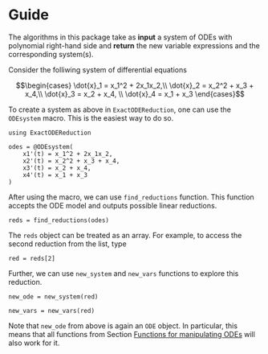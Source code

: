 # Guide

The algorithms in this package take as **input** a system of ODEs with polynomial right-hand side and **return** the new variable expressions and the corresponding system(s).

Consider the folliwing system of differential equations

$$\begin{cases} 
\dot{x}_1 = x_1^2 + 2x_1x_2,\\ 
\dot{x}_2 =  x_2^2 + x_3 + x_4,\\ 
\dot{x}_3 = x_2 + x_4, \\
\dot{x}_4 = x_1 + x_3 
\end{cases}$$

To create a system as above in `ExactODEReduction`, one can use the `ODEsystem` macro. This is the easiest way to do so.

```@example a
using ExactODEReduction

odes = @ODEsystem(
    x1'(t) = x_1^2 + 2x_1x_2,
    x2'(t) = x_2^2 + x_3 + x_4,
    x3'(t) = x_2 + x_4,
    x4'(t) = x_1 + x_3
)
```

After using the macro, we can use `find_reductions` function. This function accepts the ODE model and outputs possible linear reductions.

```@example a
reds = find_reductions(odes)
```

The `reds` object can be treated as an array. For example, to access the second reduction from the list, type

```@example a
red = reds[2]
```

Further, we can use `new_system` and `new_vars` functions to explore this reduction.

```@example a
new_ode = new_system(red)
```

```@example a
new_vars = new_vars(red)
```

Note that `new_ode` from above is again an `ODE` object. In particular, this means that all functions from Section [Functions for manipulating ODEs](@ref) will also work for it.
